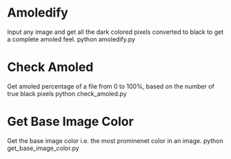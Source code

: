 # Amoledify
Input any image and get all the dark colored pixels converted to black to get a complete amoled feel.
    python amoledify.py <file-name>

# Check Amoled
Get amoled percentage of a file from 0 to 100%, based on the number of true black pixels
    python check_amoled.py <file-name>

# Get Base Image Color
Get the base image color i.e. the most prominenet color in an image.
    python get_base_image_color.py <file-name>
